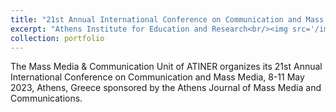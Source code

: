 ```yaml
---
title: "21st Annual International Conference on Communication and Mass Media"
excerpt: "Athens Institute for Education and Research<br/><img src='/images/symps.jpg'>"
collection: portfolio
---
```

The Mass Media & Communication Unit of ATINER organizes its 21st Annual International Conference on Communication and Mass Media, 8-11 May 2023, Athens, Greece sponsored by the Athens Journal of Mass Media and Communications. 
